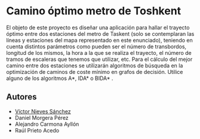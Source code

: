 # Camino óptimo metro de Toshkent

El objeto de este proyecto es diseñar una aplicación para hallar el trayecto óptimo entre dos
estaciones del metro de Taskent (solo se contemplaran las líneas y estaciones del mapa representado en
este enunciado), teniendo en cuenta distintos parámetros como pueden ser el número de transbordos,
longitud de los mismos, la hora a la que se realiza el trayecto, el número de tramos de escaleras que
tenemos que utilizar, etc. Para el cálculo del mejor camino entre dos estaciones se utilizarán algoritmos de
búsqueda en la optimización de caminos de coste mínimo en grafos de decisión. Utilice alguno de los
algoritmos A\*, IDA\* o BIDA\* .

## Autores
- [Víctor Nieves Sánchez](https://twitter.com/VictorNS69)
- Daniel Morgera Pérez
- Alejandro Carmona Ayllón
- Raúl Prieto Acedo


